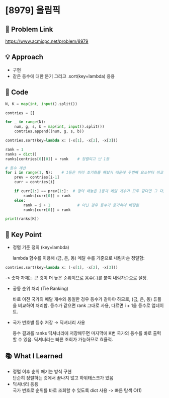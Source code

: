# [8979] 올림픽

## 🔗 Problem Link  
https://www.acmicpc.net/problem/8979

## 💡 Approach  
- 구현 
- 같은 등수에 대한 분기 그리고 .sort(key=lambda) 응용

## 🧾 Code  
```python
N, K = map(int, input().split())

contries = []

for _ in range(N):
    num, g, s, b = map(int, input().split())
    contries.append((num, g, s, b))

contries.sort(key=lambda x: (-x[1], -x[2], -x[3]))

rank = 1
ranks = dict()
ranks[contries[0][0]] = rank    # 정렬되고 난 1등

# 등수 계산
for i in range(1, N):    # 1등은 이미 초기화를 해놨기 때문에 두번째 요소부터 비교 
    prev = contries[i-1]
    curr = contries[i]

    if curr[1:] == prev[1:]:  # 정의 해놓은 1등과 메달 개수가 모두 같다면 그 다음 애도 1등이 되는거다 
        ranks[curr[0]] = rank
    else:
        rank = i + 1            # 아닌 경우 등수가 증가하여 배정됨
        ranks[curr[0]] = rank

print(ranks[K])

```

## 🎯 Key Point  
- 정렬 기준 정의 (key=lambda)

    lambda 함수를 이용해 (금, 은, 동) 메달 수를 기준으로 내림차순 정렬함:

```python
contries.sort(key=lambda x: (-x[1], -x[2], -x[3]))
```
-> 숫자 자체는 큰 것이 더 높은 순위이므로 음수(-)를 붙여 내림차순으로 설정.

- 공동 순위 처리 (Tie Ranking)
    
    바로 이전 국가의 메달 개수와 동일한 경우 등수가 같아야 하므로, (금, 은, 동) 튜플을 비교하여 처리함.
등수가 같으면 rank 그대로 사용, 다르면 i + 1을 등수로 업데이트.

- 국가 번호별 등수 저장 → 딕셔너리 사용

    등수 결과를 ranks 딕셔너리에 저장해두면 마지막에 K번 국가의 등수를 바로 출력할 수 있음.
    딕셔너리는 빠른 조회가 가능하므로 효율적.



## 📚 What I Learned  
- 정렬 이후 순위 매기는 방식 구현 <br>
단순히 정렬하는 것에서 끝나지 않고 하위태스크가 있음 
- 딕셔너리 응용 <br>
국가 번호로 순위를 바로 조회할 수 있도록 dict 사용 -> 빠른 탐색 O(1)